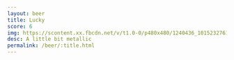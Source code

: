 ```yaml
---
layout: beer
title: Lucky
score: 6
img: https://scontent.xx.fbcdn.net/v/t1.0-0/p480x480/1240436_10152327616598745_898539470_n.jpg?oh=40ce7c6c1f4470094ca1ff4691881b0f&oe=5913FFE7
desc: A little bit metallic
permalink: /beer/:title.html
---
```

